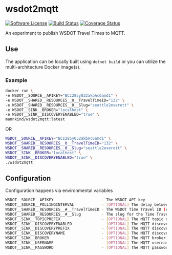 # wsdot2mqtt

[![Software
License](https://img.shields.io/badge/License-MIT-orange.svg?style=flat-square)](https://github.com/mannkind/wsdot2mqtt/blob/master/LICENSE.md)
[![Build Status](https://github.com/mannkind/wsdot2mqtt/workflows/Main%20Workflow/badge.svg)](https://github.com/mannkind/wsdot2mqtt/actions)
[![Coverage Status](https://img.shields.io/codecov/c/github/mannkind/wsdot2mqtt/master.svg)](http://codecov.io/github/mannkind/wsdot2mqtt?branch=master)

An experiment to publish WSDOT Travel Times to MQTT.

## Use

The application can be locally built using `dotnet build` or you can utilize the multi-architecture Docker image(s).

### Example

```bash
docker run \
-e WSDOT__SOURCE__APIKEY="BCz285y032akbAc6amd1" \
-e WSDOT__SHARED__RESOURCES__0__TravelTimeID="132" \
-e WSDOT__SHARED__RESOURCES__0__Slug="seattle2everett" \
-e WSDOT__SINK__BROKER="localhost" \
-e WSDOT__SINK__DISCOVERYENABLED="true" \
mannkind/wsdot2mqtt:latest
```

OR

```bash
WSDOT__SOURCE__APIKEY="BCz285y032akbAc6amd1" \
WSDOT__SHARED__RESOURCES__0__TravelTimeID="132" \
WSDOT__SHARED__RESOURCES__0__Slug="seattle2everett" \
WSDOT__SINK__BROKER="localhost" \
WSDOT__SINK__DISCOVERYENABLED="true" \
./wsdot2mqtt 
```


## Configuration

Configuration happens via environmental variables

```bash
WSDOT__SOURCE__APIKEY                     - The WSDOT API key
WSDOT__SOURCE__POLLINGINTERVAL            - [OPTIONAL] The delay between travel time lookups lookups, defaults to "0.00:03:31"
WSDOT__SHARED__RESOURCES__#__TravelTimeID - The WSDOT Time Travel ID (e.g. 132)
WSDOT__SHARED__RESOURCES__#__Slug         - The slug for the Time Travel ID (e.g. seattle2everett)
WSDOT__SINK__TOPICPREFIX                  - [OPTIONAL] The MQTT topic on which to publish the collection lookup results, defaults to "home/wsdot"
WSDOT__SINK__DISCOVERYENABLED             - [OPTIONAL] The MQTT discovery flag for Home Assistant, defaults to false
WSDOT__SINK__DISCOVERYPREFIX              - [OPTIONAL] The MQTT discovery prefix for Home Assistant, defaults to "homeassistant"
WSDOT__SINK__DISCOVERYNAME                - [OPTIONAL] The MQTT discovery name for Home Assistant, defaults to "wsdot"
WSDOT__SINK__BROKER                       - [OPTIONAL] The MQTT broker, defaults to "test.mosquitto.org"
WSDOT__SINK__USERNAME                     - [OPTIONAL] The MQTT username, default to ""
WSDOT__SINK__PASSWORD                     - [OPTIONAL] The MQTT password, default to ""
```
